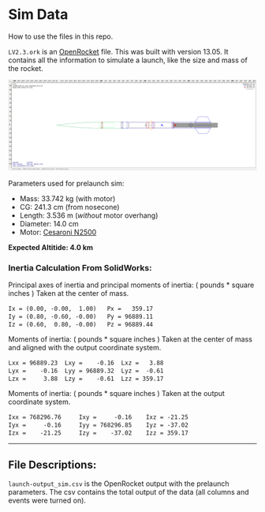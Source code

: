 # Sim Data

How to use the files in this repo.

`LV2.3.ork` is an [OpenRocket](http://openrocket.info/) file.
This was built with version 13.05. It contains all the
information to simulate a launch, like the size and mass of
the rocket.

![Open Rocket preview of LV2.3](OpenRocket_preview.png)

Parameters used for prelaunch sim:

 - Mass: 33.742 kg (with motor)
 - CG: 241.3 cm (from nosecone)
 - Length: 3.536 m (_without_ motor overhang)
 - Diameter: 14.0 cm
 - Motor: [Cesaroni N2500](http://www.thrustcurve.org/simfilesearch.jsp?id=1442)

**Expected Altitide: 4.0 km**


### Inertia Calculation From SolidWorks:

Principal axes of inertia and principal moments of inertia: ( pounds * square inches )
Taken at the center of mass.

    Ix = (0.00, -0.00,  1.00)   Px =   359.17
    Iy = (0.80, -0.60, -0.00)   Py = 96889.11
    Iz = (0.60,  0.80, -0.00)   Pz = 96889.44


Moments of inertia: ( pounds * square inches )
Taken at the center of mass and aligned with the output coordinate system.

    Lxx = 96889.23  Lxy =    -0.16  Lxz =   3.88
    Lyx =    -0.16  Lyy = 96889.32  Lyz =  -0.61
    Lzx =     3.88  Lzy =    -0.61  Lzz = 359.17


Moments of inertia: ( pounds * square inches )
Taken at the output coordinate system.

    Ixx = 768296.76     Ixy =     -0.16    Ixz = -21.25
    Iyx =     -0.16     Iyy = 768296.85    Iyz = -37.02
    Izx =    -21.25     Izy =    -37.02    Izz = 359.17

---------------------------------------------------------------

## File Descriptions:

`launch-output_sim.csv` is the OpenRocket output with the prelaunch
parameters. The csv contains the total output of the data
(all columns and events were turned on).
